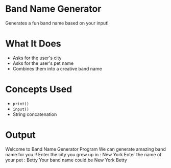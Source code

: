 #  Band Name Generator

Generates a fun band name based on your input!

#  What It Does

- Asks for the user's city
- Asks for the user's pet name
- Combines them into a creative band name

#  Concepts Used

- `print()`
- `input()`
- String concatenation

#  Output
Welcome to Band Name Generator Program
We can generate amazing band name for you !!
Enter the city you grew up in :
New York
Enter the name of your pet :
Betty
Your band name could be New York Betty